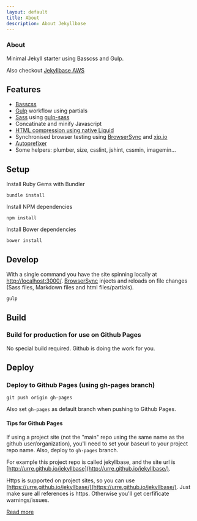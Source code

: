 ```yaml
---
layout: default
title: About
description: About Jekyllbase
---
```


### About

Minimal Jekyll starter using Basscss and Gulp.

Also checkout [Jekyllbase AWS](https://github.com/urre/jekyllbase-aws)

## Features
+ [Basscss](http://www.basscss.com/)
+ [Gulp](http://gulpjs.com/) workflow using partials
+ [Sass](http://sass-lang.com/) using [gulp-sass](https://www.npmjs.com/package/gulp-sass)
+ Concatinate and minify Javascript
+ [HTML compression using native Liquid](https://github.com/penibelst/jekyll-compress-html)
+ Synchronised browser testing using [BrowserSync](http://www.browsersync.io/) and [xip.io](http://xip.io/)
+ [Autoprefixer](https://www.npmjs.com/package/gulp-autoprefixer)
+ Some helpers: plumber, size, csslint, jshint, cssmin, imagemin...

## Setup

Install Ruby Gems with Bundler

	bundle install 

Install NPM dependencies

	npm install

Install Bower dependencies

	bower install

## Develop

With a single command you have the site spinning locally at [http://localhost:3000/](http://localhost:3000/). [BrowserSync](http://www.browsersync.io) injects and reloads on file changes (Sass files, Markdown files and html files/partials).

    gulp

## Build

### Build for production for use on Github Pages

No special build required. Github is doing the work for you.

## Deploy

### Deploy to Github Pages (using gh-pages branch)

	git push origin gh-pages

Also set ``gh-pages`` as default branch when pushing to Github Pages.

#### Tips for Github Pages

If using a project site (not the "main" repo using the same name as the github user/organization), you'll need to set your baseurl to your project repo name. Also, deploy to ``gh-pages`` branch. 

For example this project repo is called jekyllbase, and the site url is [http://urre.github.io/jekyllbase](http://urre.github.io/jekyllbase/). 

Https is supported on project sites, so you can use [https://urre.github.io/jekyllbase/](https://urre.github.io/jekyllbase/). Just make sure all references is https. Otherwise you'll get cerfificate warnings/issues.

[Read more](https://pages.github.com/)